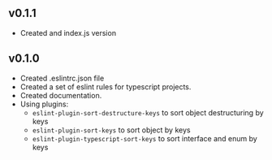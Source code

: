 ## v0.1.1

- Created and index.js version

## v0.1.0

- Created .eslintrc.json file
- Created a set of eslint rules for typescript projects.
- Created documentation.
- Using plugins:
  - `eslint-plugin-sort-destructure-keys` to sort object destructuring by keys
  - `eslint-plugin-sort-keys` to sort object by keys
  - `eslint-plugin-typescript-sort-keys` to sort interface and enum by keys
